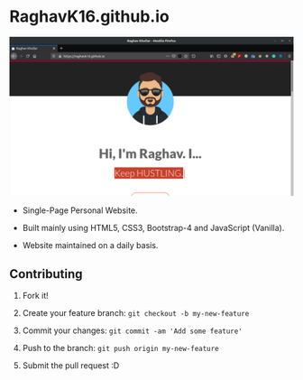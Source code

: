 # RaghavK16.github.io

![RaghavK16](https://github.com/raghavk16/raghavk16.github.io/blob/master/website1.png?raw=true)

* Single-Page Personal Website.

* Built mainly using HTML5, CSS3, Bootstrap-4 and JavaScript (Vanilla).

* Website maintained on a daily basis.

## Contributing

1. Fork it!

2. Create your feature branch: 
`git checkout -b my-new-feature`

3. Commit your changes: 
`git commit -am 'Add some feature'`

4. Push to the branch: 
`git push origin my-new-feature`

5. Submit the pull request :D

